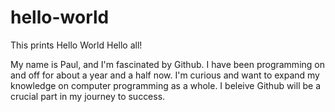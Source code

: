 # hello-world
This prints Hello World
Hello all!

My name is Paul, and I'm fascinated by Github. I have been programming on and off for about a year and a half now. I'm curious and want to expand my knowledge on computer programming as a whole. I beleive Github will be a crucial part in my journey to success.
